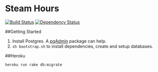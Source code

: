 # Steam Hours

[![Build Status](https://travis-ci.org/Sinetheta/steam-hours.svg?branch=master)](https://travis-ci.org/Sinetheta/steam-hours)
[![Dependency Status](https://gemnasium.com/Sinetheta/steam-hours.svg)](https://gemnasium.com/Sinetheta/steam-hours)

##Getting Started

1. Install Postgres. A [pgAdmin](http://www.pgadmin.org/) package can help.
2. `sh bootstrap.sh` to install dependencies, create and setup databases.

##Heroku

`heroku run rake db:migrate`
